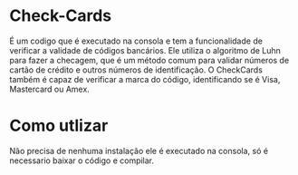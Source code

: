 # Check-Cards

É um codigo que é executado na consola e tem a funcionalidade de verificar a validade de códigos bancários. Ele utiliza o algoritmo de Luhn para fazer a checagem, que é um método comum para validar números de cartão de crédito e outros números de identificação. O CheckCards também é capaz de verificar a marca do código, identificando se é Visa, Mastercard ou Amex.

# Como utlizar
Não precisa de nenhuma instalação ele é executado na consola, só é necessario baixar o código e compilar.  
